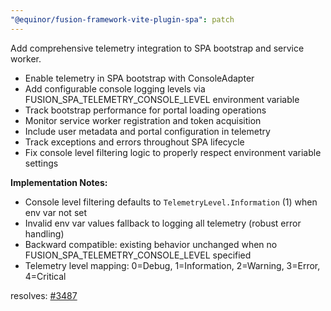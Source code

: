 ```yaml
---
"@equinor/fusion-framework-vite-plugin-spa": patch
---
```


Add comprehensive telemetry integration to SPA bootstrap and service worker.

- Enable telemetry in SPA bootstrap with ConsoleAdapter
- Add configurable console logging levels via FUSION_SPA_TELEMETRY_CONSOLE_LEVEL environment variable
- Track bootstrap performance for portal loading operations
- Monitor service worker registration and token acquisition
- Include user metadata and portal configuration in telemetry
- Track exceptions and errors throughout SPA lifecycle
- Fix console level filtering logic to properly respect environment variable settings

**Implementation Notes:**
- Console level filtering defaults to `TelemetryLevel.Information` (1) when env var not set
- Invalid env var values fallback to logging all telemetry (robust error handling)
- Backward compatible: existing behavior unchanged when no FUSION_SPA_TELEMETRY_CONSOLE_LEVEL specified
- Telemetry level mapping: 0=Debug, 1=Information, 2=Warning, 3=Error, 4=Critical

resolves: [#3487](https://github.com/equinor/fusion-framework/issues/3487)